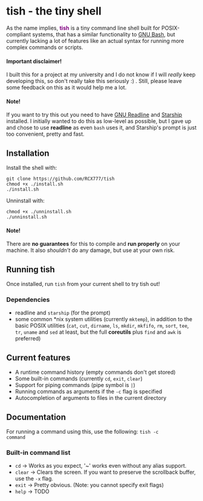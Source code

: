 # tish - the tiny shell

As the name implies, <span style="color:purple">**tish**</span> is a tiny command line shell built for POSIX-compliant systems, that has a similar functionality
to [GNU Bash](https://www.gnu.org/software/bash/), but currently lacking a lot
of features like an actual syntax for running more complex commands or scripts.

#### **Important disclaimer!**
I built this for a project at my university and I do not know if I will *really* keep developing this, so don't really take this seriously :) . Still,
please leave some feedback on this as it would help me a lot.

#### **Note!**
If you want to try this out you need to have [GNU Readline](https://tiswww.case.edu/php/chet/readline/rltop.html) and [Starship](https://starship.rs/)
installed. I initially wanted to do this as low-level as possible, but I gave
up and chose to use **readline** as even <code>bash</code> uses it, and Starship's prompt is just too convenient, pretty and fast.

## Installation
Install the shell with:
```
git clone https://github.com/RCX777/tish
chmod +x ./install.sh
./install.sh
```

Unninstall with:
```
chmod +x ./unninstall.sh
./unninstall.sh
```
#### **Note!**
There are **no guarantees** for this to compile and **run properly** on your machine. It also *shouldn't* do any damage, but use at your own risk.

## Running tish
Once installed, run <code>tish</code> from your current shell to try tish out!

### Dependencies
- readline and <code>starship</code> (for the prompt)
- some common *nix system utilities (currently <code>mktemp</code>), in addition to the basic POSIX utilities (<code>cat</code>, <code>cut</code>, <code>dirname</code>, <code>ls</code>, <code>mkdir</code>, <code>mkfifo</code>, <code>rm</code>, <code>sort</code>, <code>tee</code>, <code>tr</code>, <code>uname</code> and <code>sed</code> at least, but the full **coreutils** plus <code>find</code> and <code>awk</code> is preferred)
## Current features
- A runtime command history (empty commands don't get stored)
- Some built-in commands (currently <code>cd</code>, <code>exit</code>, <code>clear</code>)
- Support for piping commands (pipe symbol is <code>|</code>)
- Running commands as arguments if the <code>-c</code> flag is specified
- Autocompletion of arguments to files in the current directory
## Documentation
For running a command using this, use the following: <code>tish -c command</code>
### Built-in command list
- <code>cd</code> -> Works as you expect, '~' works even without any alias support.
- <code>clear</code> -> Clears the screen. If you want to preserve the scrollback buffer,
use the <code>-x</code> flag.
- <code>exit</code> -> Pretty obvious. (Note: you cannot specify exit flags) 
- <code>help</code> -> TODO

